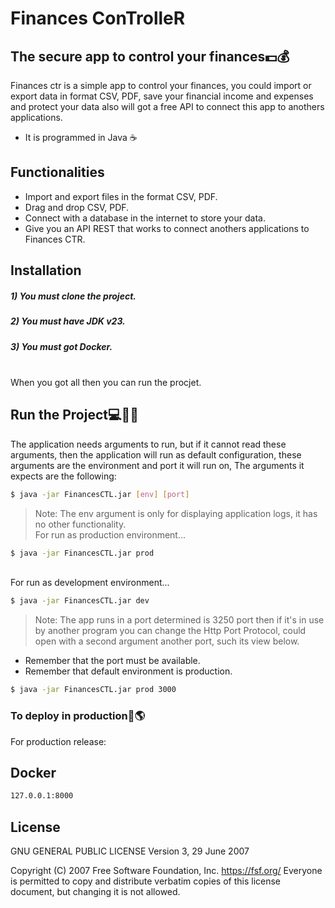 # Finances ConTrolleR
## The secure app to control your finances💵💰


Finances ctr is a simple app to control your finances, you could import or export data in format CSV, PDF,
save your financial income and expenses and protect your data also will got a free API to connect this app
to anothers applications.

- It is programmed in Java ☕

## Functionalities

- Import and export files in the format CSV, PDF.
- Drag and drop CSV, PDF.
- Connect with a database in the internet to store your data.
- Give you an API REST that works to connect anothers applications to Finances CTR.


## Installation

##### 1) You must clone the project.
##### 2) You must have JDK v23.
##### 3) You must got Docker.
\
When you got all then you can run the procjet.

## Run the Project💻👨‍💻

The application needs arguments to run, but if it cannot read these arguments, then the application
will run as default configuration, these arguments are the environment and port it will run on,
The arguments it expects are the following:

```sh
$ java -jar FinancesCTL.jar [env] [port]
```

> Note: The env argument is only for displaying application logs, it has no other functionality.
\
For run as production environment...
```sh
$ java -jar FinancesCTL.jar prod
```
\
For run as development environment...

```sh
$ java -jar FinancesCTL.jar dev
```
> Note: The app runs in a port determined is 3250 port then if it's in use by another program you
can change the Http Port Protocol, could open with a second argument another port, such its view below.

- Remember that the port must be available.
- Remember that default environment is production.

```sh
$ java -jar FinancesCTL.jar prod 3000
```
### To deploy in production🚀🌎

For production release:

## Docker


```sh
127.0.0.1:8000
```

## License

 GNU GENERAL PUBLIC LICENSE
                       Version 3, 29 June 2007

 Copyright (C) 2007 Free Software Foundation, Inc. <https://fsf.org/>
 Everyone is permitted to copy and distribute verbatim copies
 of this license document, but changing it is not allowed.
